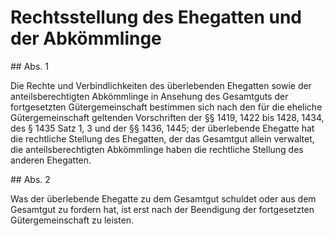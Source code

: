 # Rechtsstellung des Ehegatten und der Abkömmlinge



\#\# Abs. 1

 Die Rechte und Verbindlichkeiten des überlebenden Ehegatten sowie der anteilsberechtigten Abkömmlinge in Ansehung des Gesamtguts der fortgesetzten Gütergemeinschaft bestimmen sich nach den für die eheliche Gütergemeinschaft geltenden Vorschriften der §§ 1419, 1422 bis 1428, 1434, des § 1435 Satz 1, 3 und der §§ 1436, 1445; der überlebende Ehegatte hat die rechtliche Stellung des Ehegatten, der das Gesamtgut allein verwaltet, die anteilsberechtigten Abkömmlinge haben die rechtliche Stellung des anderen Ehegatten.

\#\# Abs. 2

 Was der überlebende Ehegatte zu dem Gesamtgut schuldet oder aus dem Gesamtgut zu fordern hat, ist erst nach der Beendigung der fortgesetzten Gütergemeinschaft zu leisten. 


